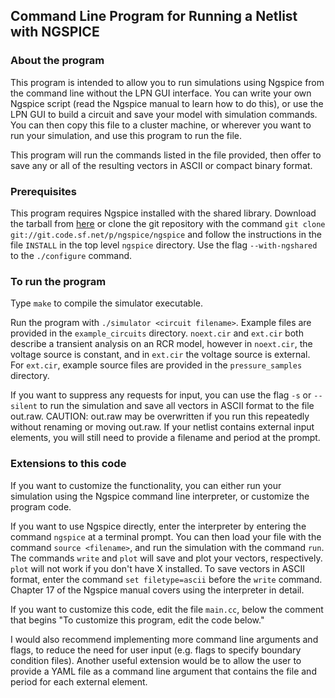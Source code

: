 ## Command Line Program for Running a Netlist with NGSPICE

### About the program
This program is intended to allow you to run simulations using Ngspice from the command line without the LPN GUI interface. You can write your own Ngspice script (read the Ngspice manual to learn how to do this), or use the LPN GUI to build a circuit and save your model with simulation commands. You can then copy this file to a cluster machine, or wherever you want to run your simulation, and use this program to run the file.

This program will run the commands listed in the file provided, then offer to save any or all of the resulting vectors in ASCII or compact binary format.

### Prerequisites
This program requires Ngspice installed with the shared library. Download the tarball from [here](https://sourceforge.net/projects/ngspice/files/ng-spice-rework/28/ngspice-28.tar.gz/download) or clone the git repository with the command `git clone git://git.code.sf.net/p/ngspice/ngspice` and follow the instructions in the file `INSTALL` in the top level `ngspice` directory. Use the flag `--with-ngshared` to the `./configure` command.

### To run the program
Type `make` to compile the simulator executable.

Run the program with `./simulator <circuit filename>`. Example files are provided in the `example_circuits` directory. `noext.cir` and `ext.cir` both describe a transient analysis on an RCR model, however in `noext.cir`, the voltage source is constant, and in `ext.cir` the voltage source is external. For `ext.cir`, example source files are provided in the `pressure_samples` directory.

If you want to suppress any requests for input, you can use the flag `-s` or `--silent` to run the simulation and save all vectors
in ASCII format to the file out.raw. CAUTION: out.raw may be overwritten if you run this repeatedly without renaming or moving out.raw. If your netlist contains external input elements, you will still need to provide a filename and period at the prompt.

### Extensions to this code
If you want to customize the functionality, you can either run your simulation using the Ngspice command line interpreter, or customize the program code.

If you want to use Ngspice directly, enter the interpreter by entering the command `ngspice` at a terminal prompt. You can then load your file with the command `source <filename>`, and run the simulation with the command `run`. The commands `write` and `plot` will save and plot your vectors, respectively. `plot` will not work if you don't have X installed. To save vectors in ASCII format, enter the command `set filetype=ascii` before the `write` command. Chapter 17 of the Ngspice manual covers using the interpreter in detail.

If you want to customize this code, edit the file `main.cc`, below the comment that begins "To customize this program, edit the code below."

I would also recommend implementing more command line arguments and flags, to reduce the need for user input (e.g. flags to specify boundary condition files). Another useful extension would be to allow the user to provide a YAML file as a command line argument that contains the file and period for each external element.